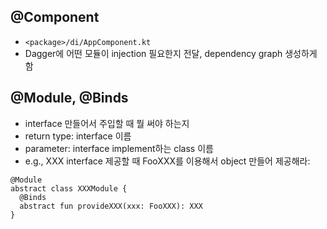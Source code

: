 ## @Component
- `<package>/di/AppComponent.kt`
- Dagger에 어떤 모듈이 injection 필요한지 전달, dependency graph 생성하게 함


## @Module, @Binds
- interface 만들어서 주입할 때 뭘 써야 하는지
- return type: interface 이름
- parameter: interface implement하는 class 이름
- e.g., XXX interface 제공할 때 FooXXX를 이용해서 object 만들어 제공해라:
```
@Module
abstract class XXXModule {
  @Binds
  abstract fun provideXXX(xxx: FooXXX): XXX
}

